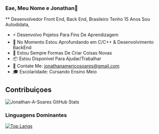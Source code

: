 ### Eae, Meu Nome e Jonathan👋
** Desenvolvedor Front End, Back End, Brasileiro Tenho 15 Anos Sou Autodidata,

- ⚡  Desenvolvo Pojetos Para Fins De Aprendizagem 
- 🔬  No Momento Estou Aprofundando em C/C++ & Desenvolvimento BackEnd 
- 🔧  Estou Sempre Formas De Criar Coisas Novas 
- 📦  Estou Disponivel Para Ajudar/Trabalhar
- 📧  Contate Me: jonathanamericosoares@gmail.com
- 🎓  Escolaridade: Cursando Ensino Meio

## Contribuiçoes
![Jonathan-A-Soares GitHub Stats](https://github-readme-stats.vercel.app/api?username=Jonathan-A-Soares&show_icons=true&theme=radical)
### Linguagens Dominantes

[![Top Langs](https://github-readme-stats.vercel.app/api/top-langs/?username=Jonathan-A-Soares&layout=compact&theme=radical)](https://github.com/anuraghazra/github-readme-stats)
